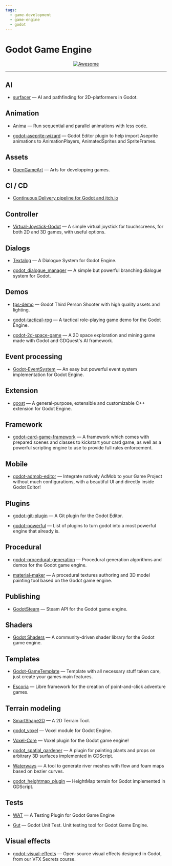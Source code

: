 ```yaml
---
tags:
  - game-development
  - game-engine
  - godot
---
```


# Godot Game Engine

<div align="center">
    <a href="https://awesome.re">
        <img src="https://awesome.re/badge.svg" alt="Awesome">
    </a>
</div>

* * *

## AI

- [surfacer](https://github.com/SnoringCatGames/surfacer) — AI and pathfinding for 2D-platformers in Godot.

## Animation

- [Anima](https://github.com/ceceppa/anima) — Run sequential and parallel animations with less code.

- [godot-aseprite-wizard](https://github.com/viniciusgerevini/godot-aseprite-wizard) — Godot Editor plugin to help import Aseprite animations to AnimationPlayers, AnimatedSprites and SpriteFrames.

## Assets

- [OpenGameArt](https://opengameart.org/) — Arts for developping games.

## CI / CD

- [Continuous Delivery pipeline for Godot and itch.io](https://saltares.com/continuous-delivery-pipeline-for-godot-and-itch.io/)

## Controller

- [Virtual-Joystick-Godot](https://github.com/MarcoFazioRandom/Virtual-Joystick-Godot) — A simple virtual joystick for touchscreens, for both 2D and 3D games, with useful options.

## Dialogs

- [Textalog](https://github.com/AnidemDex/Godot-DialogPlugin) — A Dialogue System for Godot Engine.

- [godot_dialogue_manager](https://github.com/nathanhoad/godot_dialogue_manager) —  A simple but powerful branching dialogue system for Godot.

## Demos

- [tps-demo](https://github.com/godotengine/tps-demo) — Godot Third Person Shooter with high quality assets and lighting.

- [godot-tactical-rpg](https://github.com/ramaureirac/godot-tactical-rpg) — A tactical role-playing game demo for the Godot Engine.

- [godot-2d-space-game](https://github.com/GDQuest/godot-2d-space-game) — A 2D space exploration and mining game made with Godot and GDQuest's AI framework.

## Event processing

- [Godot-EventSystem](https://github.com/AnidemDex/Godot-EventSystem) — An easy but powerful event system implementation for Godot Engine.

## Extension

- [goost](https://github.com/goostengine/goost) — A general-purpose, extensible and customizable C++ extension for Godot Engine.

## Framework

- [godot-card-game-framework](https://github.com/db0/godot-card-game-framework) — A framework which comes with prepared scenes and classes to kickstart your card game, as well as a powerful scripting engine to use to provide full rules enforcement.

## Mobile

- [godot-admob-editor](https://github.com/Poing-Studios/godot-admob-editor) — Integrate natively AdMob to your Game Project without much configurations, with a beautiful UI and directly inside Godot Editor!

## Plugins

- [godot-git-plugin](https://github.com/godotengine/godot-git-plugin) — A Git plugin for the Godot Editor.

- [godot-powerful](https://github.com/nonunknown/godot-powerful) — List of plugins to turn godot into a most powerful engine that already is.

## Procedural

- [godot-procedural-generation](https://github.com/GDQuest/godot-procedural-generation) — Procedural generation algorithms and demos for the Godot game engine.

- [material-maker](https://github.com/RodZill4/material-maker) — A procedural textures authoring and 3D model painting tool based on the Godot game engine.

## Publishing

- [GodotSteam](https://github.com/Gramps/GodotSteam) — Steam API for the Godot game engine.

## Shaders

- [Godot Shaders](https://godotshaders.com/) — A community-driven shader library for the Godot game engine.

## Templates

- [Godot-GameTemplate](https://github.com/nezvers/Godot-GameTemplate) — Template with all necessary stuff taken care, just create your games main features.

- [Escoria](https://github.com/godot-escoria) — Libre framework for the creation of point-and-click adventure games.

## Terrain modeling

- [SmartShape2D](https://github.com/SirRamEsq/SmartShape2D) — A 2D Terrain Tool.

- [godot_voxel](https://github.com/Zylann/godot_voxel) — Voxel module for Godot Engine.

- [Voxel-Core](https://github.com/ClarkThyLord/Voxel-Core) — Voxel plugin for the Godot game engine!

- [godot_spatial_gardener](https://github.com/dreadpon/godot_spatial_gardener) — A plugin for painting plants and props on arbitrary 3D surfaces implemented in GDScript.

- [Waterways](https://github.com/Arnklit/Waterways) — A tool to generate river meshes with flow and foam maps based on bezier curves.

- [godot_heightmap_plugin](https://github.com/Zylann/godot_heightmap_plugin) — HeightMap terrain for Godot implemented in GDScript.

## Tests

- [WAT](https://github.com/AlexDarigan/WAT) — A Testing Plugin for Godot Game Engine

- [Gut](https://github.com/bitwes/Gut) — Godot Unit Test. Unit testing tool for Godot Game Engine.

## Visual effects

- [godot-visual-effects](https://github.com/GDQuest/godot-visual-effects) — Open-source visual effects designed in Godot, from our VFX Secrets course.
